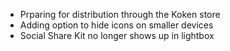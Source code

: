 * Prparing for distribution through the Koken store
* Adding option to hide icons on smaller devices
* Social Share Kit no longer shows up in lightbox
